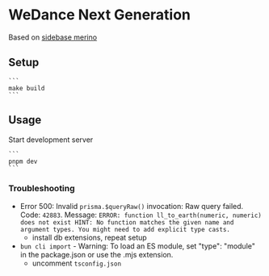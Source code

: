 # WeDance Next Generation

Based on [sidebase merino](https://sidebase.io/)

## Setup

    ```
    make build
    ```

## Usage

Start development server

    ```
    pnpm dev
    ```

### Troubleshooting

-   Error 500: Invalid `prisma.$queryRaw()` invocation: Raw query failed. Code: `42883`. Message: `ERROR: function ll_to_earth(numeric, numeric) does not exist HINT: No function matches the given name and argument types. You might need to add explicit type casts.`
    -   install db extensions, repeat setup
-   `bun cli import` - Warning: To load an ES module, set "type": "module" in the package.json or use the .mjs extension.
    -   uncomment `tsconfig.json`
